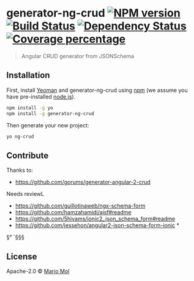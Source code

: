 # generator-ng-crud [![NPM version][npm-image]][npm-url] [![Build Status][travis-image]][travis-url] [![Dependency Status][daviddm-image]][daviddm-url] [![Coverage percentage][coveralls-image]][coveralls-url]
> Angular CRUD generator from JSONSchema

## Installation

First, install [Yeoman](http://yeoman.io) and generator-ng-crud using [npm](https://www.npmjs.com/) (we assume you have pre-installed [node.js](https://nodejs.org/)).

```bash
npm install -g yo
npm install -g generator-ng-crud
```

Then generate your new project:

```bash
yo ng-crud
```

## Contribute

Thanks to:
* https://github.com/gorums/generator-angular-2-crud

Needs reviewL

* https://github.com/guillotinaweb/ngx-schema-form
* https://github.com/hamzahamidi/ajsf#readme
* https://github.com/5hivams/ionic2_json_schema_form#readme
* https://github.com/jessehon/angular2-json-schema-form-ionic
* 

§° `§§§
## License

Apache-2.0 © [Mario Mol]()


[npm-image]: https://badge.fury.io/js/generator-ng-crud.svg
[npm-url]: https://npmjs.org/package/generator-ng-crud
[travis-image]: https://travis-ci.com/mariohmol/generator-ng-crud.svg?branch=master
[travis-url]: https://travis-ci.com/mariohmol/generator-ng-crud
[daviddm-image]: https://david-dm.org/mariohmol/generator-ng-crud.svg?theme=shields.io
[daviddm-url]: https://david-dm.org/mariohmol/generator-ng-crud
[coveralls-image]: https://coveralls.io/repos/mariohmol/generator-ng-crud/badge.svg
[coveralls-url]: https://coveralls.io/r/mariohmol/generator-ng-crud

